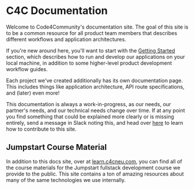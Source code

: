 # C4C Documentation

Welcome to Code4Community's documentation site. The goal of this site is to be a common resource for all product team members that describes different workflows and application architectures. 

If you're new around here, you'll want to start with the [Getting Started](./getting-started/index.md) section, which describes how to run and develop our applications on your local machine, in addition to some higher-level product development workflow guides. 

Each project we've created additionally has its own documentation page. This includes things like application architecture, API route specifications, and (later) even more! 

This documentation is always a work-in-progress, as our needs, our partner's needs, and our technical needs change over time. If at any point you find something that could be explained more clearly or is missing entirely, send a message in Slack noting this, and head over [here](./getting-started/mkdocs-starter.md) to learn how to contribute to this site. 

## Jumpstart Course Material

In addition to this docs site, over at [learn.c4cneu.com](https://learn.c4cneu.com), you can find all of the course materials for the Jumpstart fullstack development course we provide to the public. This site contains a ton of amazing resources about many of the same technologies we use internally. 
